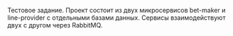 Тестовое задание.
Проект состоит из двух микросервисов bet-maker и line-provider с отдельными базами данных. Сервисы взаимодействуют двух с другом через RabbitMQ.